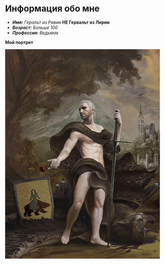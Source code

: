 # Информация обо мне
- ***Имя:*** *Геральт из Ривии* **НЕ Гервальт из Лирии**
- ***Возраст:*** *Больше 100*
- ***Профессия:*** *Ведьмак*

**Мой портрет**

![](MyPainting.png)